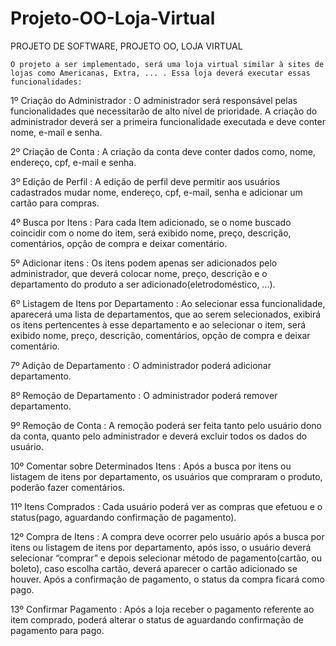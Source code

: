 # Projeto-OO-Loja-Virtual
PROJETO DE SOFTWARE, 
PROJETO OO, 
LOJA VIRTUAL

	O projeto a ser implementado, será uma loja virtual similar à sites de lojas como Americanas, Extra, ... . Essa loja deverá executar essas funcionalidades:

1º Criação do Administrador : 
	O administrador será responsável pelas funcionalidades que necessitarão de alto nível de prioridade. A criação do administrador deverá ser a primeira funcionalidade executada e deve conter nome, e-mail e senha.

2º Criação de Conta : 
	A criação da conta deve conter dados como, nome, endereço, cpf, e-mail e senha.

3º Edição de Perfil : 
	A edição de perfil deve permitir aos usuários cadastrados mudar nome, endereço, cpf, e-mail, senha e adicionar um cartão para compras.

4º Busca por Itens : 
	Para cada Item adicionado, se o nome buscado coincidir com o nome do item, será exibido nome, preço, descrição, comentários, opção de compra e deixar comentário.

5º Adicionar itens : 
	Os itens podem apenas ser adicionados pelo administrador, que deverá colocar nome, preço, descrição e o departamento do produto a ser adicionado(eletrodoméstico, ...).

6º Listagem de Itens por Departamento : 
	Ao selecionar essa funcionalidade, aparecerá uma lista de departamentos, que ao serem selecionados, exibirá os itens pertencentes à esse departamento e ao selecionar o item, será exibido nome, preço, descrição, comentários, opção de compra e deixar comentário.

7º Adição de Departamento : 
	O administrador poderá adicionar departamento.

8º Remoção de Departamento : 
	O administrador poderá remover departamento.

9º Remoção de Conta : 
	A remoção poderá ser feita tanto pelo usuário dono da conta, quanto pelo administrador e deverá excluir todos os dados do usuário.

10º Comentar sobre Determinados Itens : 
	Após a busca por itens ou listagem de itens por departamento, os usuários que compraram o produto, poderão fazer comentários.

11º Itens Comprados : 
	Cada usuário poderá ver as compras que efetuou e o status(pago, aguardando confirmação de pagamento).

12º Compra de Itens : 
	A compra deve ocorrer pelo usuário após a busca por itens ou listagem de itens por departamento, após isso, o usuário deverá selecionar “comprar” e depois selecionar método de pagamento(cartão, ou boleto), caso escolha cartão, deverá aparecer o cartão adicionado se houver. Após a confirmação de pagamento, o status da compra ficará como pago.

13º Confirmar Pagamento : 
	Após a loja receber o pagamento referente ao item comprado, poderá alterar o status de aguardando confirmação de pagamento para pago.

